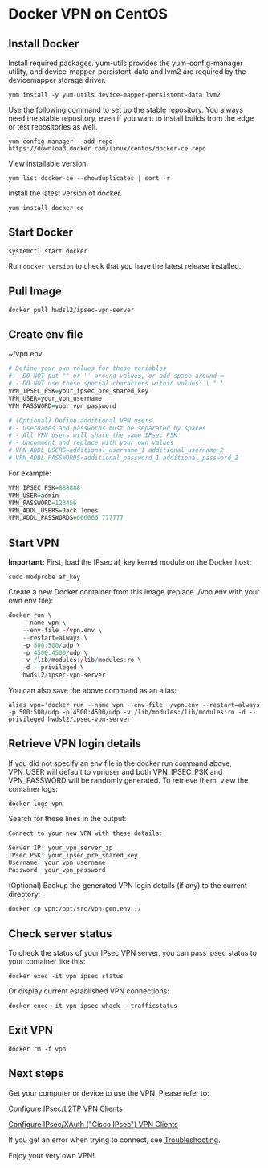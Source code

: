 # Docker VPN on CentOS

## Install Docker

Install required packages. yum-utils provides the yum-config-manager utility, and device-mapper-persistent-data and lvm2 are required by the devicemapper storage driver.

`yum install -y yum-utils device-mapper-persistent-data lvm2`

Use the following command to set up the stable repository. You always need the stable repository, even if you want to install builds from the edge or test repositories as well.

`yum-config-manager --add-repo https://download.docker.com/linux/centos/docker-ce.repo`

View installable version.

`yum list docker-ce --showduplicates | sort -r`

Install the latest version of docker.

`yum install docker-ce`

## Start Docker

`systemctl start docker`

Run `docker version` to check that you have the latest release installed.

## Pull Image

`docker pull hwdsl2/ipsec-vpn-server`

## Create env file

~/vpn.env

```r
# Define your own values for these variables
# - DO NOT put "" or '' around values, or add space around =
# - DO NOT use these special characters within values: \ " '
VPN_IPSEC_PSK=your_ipsec_pre_shared_key
VPN_USER=your_vpn_username
VPN_PASSWORD=your_vpn_password

# (Optional) Define additional VPN users
# - Usernames and passwords must be separated by spaces
# - All VPN users will share the same IPsec PSK
# - Uncomment and replace with your own values
# VPN_ADDL_USERS=additional_username_1 additional_username_2
# VPN_ADDL_PASSWORDS=additional_password_1 additional_password_2
```

For example:

```r
VPN_IPSEC_PSK=888888
VPN_USER=admin
VPN_PASSWORD=123456
VPN_ADDL_USERS=Jack Jones
VPN_ADDL_PASSWORDS=666666 777777
```

## Start VPN

**Important:** First, load the IPsec af_key kernel module on the Docker host:

`sudo modprobe af_key`

Create a new Docker container from this image (replace ./vpn.env with your own env file):

```r
docker run \
    --name vpn \
    --env-file ~/vpn.env \
    --restart=always \
    -p 500:500/udp \
    -p 4500:4500/udp \
    -v /lib/modules:/lib/modules:ro \
    -d --privileged \
    hwdsl2/ipsec-vpn-server
```

You can also save the above command as an alias:

`alias vpn='docker run --name vpn --env-file ~/vpn.env --restart=always -p 500:500/udp -p 4500:4500/udp -v /lib/modules:/lib/modules:ro -d --privileged hwdsl2/ipsec-vpn-server'`

## Retrieve VPN login details

If you did not specify an env file in the docker run command above, VPN_USER will default to vpnuser and both VPN_IPSEC_PSK and VPN_PASSWORD will be randomly generated. To retrieve them, view the container logs:

`docker logs vpn`

Search for these lines in the output:

```r
Connect to your new VPN with these details:

Server IP: your_vpn_server_ip
IPsec PSK: your_ipsec_pre_shared_key
Username: your_vpn_username
Password: your_vpn_password
```

(Optional) Backup the generated VPN login details (if any) to the current directory:

`docker cp vpn:/opt/src/vpn-gen.env ./`

## Check server status

To check the status of your IPsec VPN server, you can pass ipsec status to your container like this:

`docker exec -it vpn ipsec status`

Or display current established VPN connections:

`docker exec -it vpn ipsec whack --trafficstatus`

## Exit VPN

`docker rm -f vpn`

## Next steps

Get your computer or device to use the VPN. Please refer to:

[Configure IPsec/L2TP VPN Clients](https://github.com/hwdsl2/setup-ipsec-vpn/blob/master/docs/clients.md)

[Configure IPsec/XAuth ("Cisco IPsec") VPN Clients](https://github.com/hwdsl2/setup-ipsec-vpn/blob/master/docs/clients-xauth.md)

If you get an error when trying to connect, see [Troubleshooting](https://github.com/hwdsl2/setup-ipsec-vpn/blob/master/docs/clients.md#troubleshooting).

Enjoy your very own VPN!

